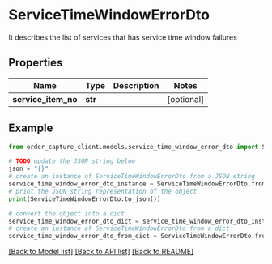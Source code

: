 # ServiceTimeWindowErrorDto

It describes the list of services that has service time window failures

## Properties

Name | Type | Description | Notes
------------ | ------------- | ------------- | -------------
**service_item_no** | **str** |  | [optional] 

## Example

```python
from order_capture_client.models.service_time_window_error_dto import ServiceTimeWindowErrorDto

# TODO update the JSON string below
json = "{}"
# create an instance of ServiceTimeWindowErrorDto from a JSON string
service_time_window_error_dto_instance = ServiceTimeWindowErrorDto.from_json(json)
# print the JSON string representation of the object
print(ServiceTimeWindowErrorDto.to_json())

# convert the object into a dict
service_time_window_error_dto_dict = service_time_window_error_dto_instance.to_dict()
# create an instance of ServiceTimeWindowErrorDto from a dict
service_time_window_error_dto_from_dict = ServiceTimeWindowErrorDto.from_dict(service_time_window_error_dto_dict)
```
[[Back to Model list]](../README.md#documentation-for-models) [[Back to API list]](../README.md#documentation-for-api-endpoints) [[Back to README]](../README.md)


